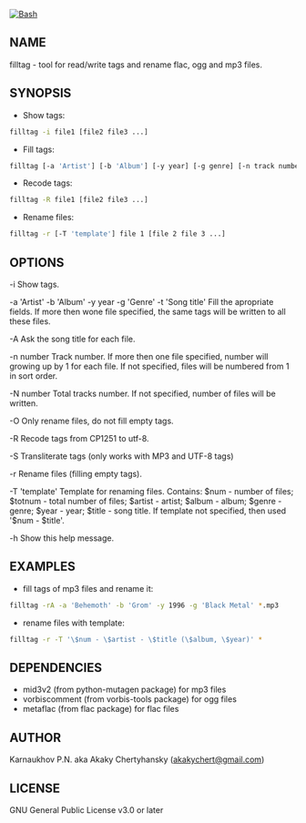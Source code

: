 [![Bash](https://img.shields.io/badge/Shell-464646?logo=zsh)](https://git.savannah.gnu.org/cgit/bash.git)

## NAME

filltag - tool for read/write tags and rename flac, ogg and mp3 files.

## SYNOPSIS

- Show tags:
```sh
filltag -i file1 [file2 file3 ...]
```

- Fill tags:
```sh
filltag [-a 'Artist'] [-b 'Album'] [-y year] [-g genre] [-n track number] [-N total tracks] [-t 'Song title'|-A] file1 [file2 file3 ...]
```

- Recode tags:
```sh
filltag -R file1 [file2 file3 ...]
```

- Rename files:
```sh
filltag -r [-T 'template'] file 1 [file 2 file 3 ...]
```

## OPTIONS

-i
	Show tags.

-a 'Artist'
-b 'Album'
-y year
-g 'Genre'
-t 'Song title'
	Fill the apropriate fields. If more then wone file specified, the
	same tags will be written to all these files.

-A
	Ask the song title for each file.

-n number
	Track number. If more then one file specified, number will growing
	up by 1 for each file. If not specified, files will be numbered
	from 1 in sort order.

-N number
	Total tracks number. If not specified, number of files will be
	written.

-O
	Only rename files, do not fill empty tags.

-R
	Recode tags from CP1251 to utf-8.

-S
	Transliterate tags (only works with MP3 and UTF-8 tags)

-r
	Rename files (filling empty tags).

-T 'template'
	Template for renaming files. Contains:
		\$num - number of files;
		\$totnum - total number of files;
		\$artist - artist;
		\$album - album;
		\$genre - genre;
		\$year - year;
		\$title - song title.
	If template not specified, then used '\$num - \$title'.

-h
	Show this help message.

## EXAMPLES
- fill tags of mp3 files and rename it:
```sh
filltag -rA -a 'Behemoth' -b 'Grom' -y 1996 -g 'Black Metal' *.mp3
```

- rename files with template:
```sh
filltag -r -T '\$num - \$artist - \$title (\$album, \$year)' *
```

## DEPENDENCIES
- mid3v2 (from python-mutagen package) for mp3 files
- vorbiscomment (from vorbis-tools package) for ogg files
- metaflac (from flac package) for flac files
	
## AUTHOR
Karnaukhov P.N. aka Akaky Chertyhansky (akakychert@gmail.com)

## LICENSE
GNU General Public License v3.0 or later
